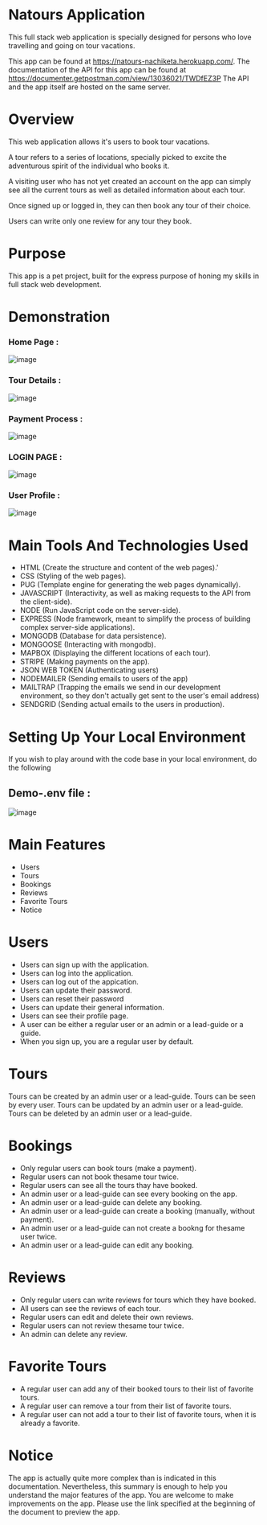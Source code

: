 # Natours Application
This full stack web application is specially designed for persons who love travelling and going on tour vacations.

This app can be found at https://natours-nachiketa.herokuapp.com/. The documentation of the API for this app can be found at https://documenter.getpostman.com/view/13036021/TWDfEZ3P The API and the app itself are hosted on the same server.

# Overview
This web application allows it's users to book tour vacations.

A tour refers to a series of locations, specially picked to excite the adventurous spirit of the individual who books it.

A visiting user who has not yet created an account on the app can simply see all the current tours as well as detailed information about each tour.

Once signed up or logged in, they can then book any tour of their choice.

Users can write only one review for any tour they book.

# Purpose

This app is a pet project, built for the express purpose of honing my skills in full stack web development.

# Demonstration

### Home Page :

![image](https://user-images.githubusercontent.com/90470819/204080312-55bb9921-5b81-4c6c-bc06-1a39203a8f1b.png)

### Tour Details :

![image](https://user-images.githubusercontent.com/90470819/204080326-9a6449c4-55c7-4190-89f9-5f3edc2a7b81.png)

### Payment Process :

![image](https://user-images.githubusercontent.com/90470819/204080360-b46e0bf3-dc0c-4b6e-85c0-2f2a84de44cb.png)

### LOGIN PAGE :

![image](https://user-images.githubusercontent.com/90470819/204080375-7d8b8fb6-b7d4-41a0-8fd0-15c67dacf0c3.png)

### User Profile :

![image](https://user-images.githubusercontent.com/90470819/204080396-10c20593-5d10-4c3a-83ea-23cd1d44b1c0.png)

# Main Tools And Technologies Used
- HTML (Create the structure and content of the web pages).'
- CSS (Styling of the web pages).
- PUG (Template engine for generating the web pages dynamically).
- JAVASCRIPT (Interactivity, as well as making requests to the API from the client-side).
- NODE (Run JavaScript code on the server-side).
- EXPRESS (Node framework, meant to simplify the process of building complex server-side applications).
- MONGODB (Database for data persistence).
- MONGOOSE (Interacting with mongodb).
- MAPBOX (Displaying the different locations of each tour).
- STRIPE (Making payments on the app).
- JSON WEB TOKEN (Authenticating users)
- NODEMAILER (Sending emails to users of the app)
- MAILTRAP (Trapping the emails we send in our development environment, so they don't actually get sent to the user's email address)
- SENDGRID (Sending actual emails to the users in production).

# Setting Up Your Local Environment

If you wish to play around with the code base in your local environment, do the following



## Demo-.env file :

![image](https://user-images.githubusercontent.com/90470819/204081290-d57fd3f2-52a6-4a50-9096-2059d4ebcc85.png)

# Main Features
- Users
- Tours
- Bookings
- Reviews
- Favorite Tours
- Notice

# Users
- Users can sign up with the application.
- Users can log into the application.
- Users can log out of the appication.
- Users can update their password.
- Users can reset their password
- Users can update their general information.
- Users can see their profile page.
- A user can be either a regular user or an admin or a lead-guide or a guide.
- When you sign up, you are a regular user by default.

# Tours
Tours can be created by an admin user or a lead-guide.
Tours can be seen by every user.
Tours can be updated by an admin user or a lead-guide.
Tours can be deleted by an admin user or a lead-guide.

# Bookings
- Only regular users can book tours (make a payment).
- Regular users can not book thesame tour twice.
- Regular users can see all the tours thay have booked.
- An admin user or a lead-guide can see every booking on the app.
- An admin user or a lead-guide can delete any booking.
- An admin user or a lead-guide can create a booking (manually, without payment).
- An admin user or a lead-guide can not create a bookng for thesame user twice.
- An admin user or a lead-guide can edit any booking.

# Reviews
- Only regular users can write reviews for tours which they have booked.
- All users can see the reviews of each tour.
- Regular users can edit and delete their own reviews.
- Regular users can not review thesame tour twice.
- An admin can delete any review.

# Favorite Tours
- A regular user can add any of their booked tours to their list of favorite tours.
- A regular user can remove a tour from their list of favorite tours.
- A regular user can not add a tour to their list of favorite tours, when it is already a favorite.

# Notice
The app is actually quite more complex than is indicated in this documentation. Nevertheless, this summary is enough to help you understand the major features of the app. You are welcome to make improvements on the app. Please use the link specified at the beginning of the document to preview the app.


